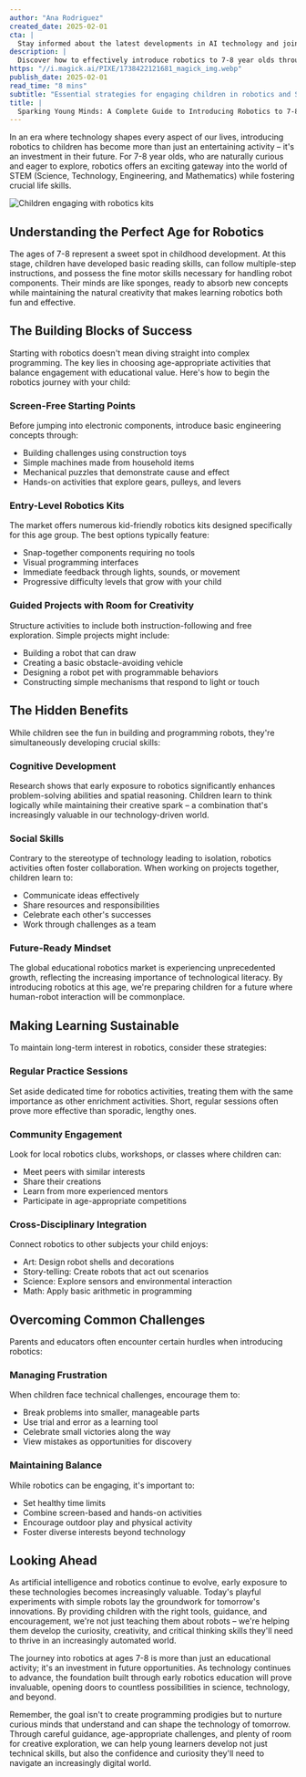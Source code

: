 ```yaml
---
author: "Ana Rodriguez"
created_date: 2025-02-01
cta: |
  Stay informed about the latest developments in AI technology and join our growing community of tech enthusiasts!
description: |
  Discover how to effectively introduce robotics to 7-8 year olds through age-appropriate activities, structured learning, and creative exploration. Learn about the cognitive benefits, social skills development, and future opportunities that early robotics education can provide for young minds.
https: "//i.magick.ai/PIXE/1738422121681_magick_img.webp"
publish_date: 2025-02-01
read_time: "8 mins"
subtitle: "Essential strategies for engaging children in robotics and STEM learning"
title: |
  Sparking Young Minds: A Complete Guide to Introducing Robotics to 7-8 Year Olds
---
```


In an era where technology shapes every aspect of our lives, introducing robotics to children has become more than just an entertaining activity – it's an investment in their future. For 7-8 year olds, who are naturally curious and eager to explore, robotics offers an exciting gateway into the world of STEM (Science, Technology, Engineering, and Mathematics) while fostering crucial life skills.

![Children engaging with robotics kits](https://i.magick.ai/PIXE/1738422121684_magick_img.webp)

## Understanding the Perfect Age for Robotics

The ages of 7-8 represent a sweet spot in childhood development. At this stage, children have developed basic reading skills, can follow multiple-step instructions, and possess the fine motor skills necessary for handling robot components. Their minds are like sponges, ready to absorb new concepts while maintaining the natural creativity that makes learning robotics both fun and effective.

## The Building Blocks of Success

Starting with robotics doesn't mean diving straight into complex programming. The key lies in choosing age-appropriate activities that balance engagement with educational value. Here's how to begin the robotics journey with your child:

### Screen-Free Starting Points

Before jumping into electronic components, introduce basic engineering concepts through:
- Building challenges using construction toys
- Simple machines made from household items
- Mechanical puzzles that demonstrate cause and effect
- Hands-on activities that explore gears, pulleys, and levers

### Entry-Level Robotics Kits

The market offers numerous kid-friendly robotics kits designed specifically for this age group. The best options typically feature:
- Snap-together components requiring no tools
- Visual programming interfaces
- Immediate feedback through lights, sounds, or movement
- Progressive difficulty levels that grow with your child

### Guided Projects with Room for Creativity

Structure activities to include both instruction-following and free exploration. Simple projects might include:
- Building a robot that can draw
- Creating a basic obstacle-avoiding vehicle
- Designing a robot pet with programmable behaviors
- Constructing simple mechanisms that respond to light or touch

## The Hidden Benefits

While children see the fun in building and programming robots, they're simultaneously developing crucial skills:

### Cognitive Development

Research shows that early exposure to robotics significantly enhances problem-solving abilities and spatial reasoning. Children learn to think logically while maintaining their creative spark – a combination that's increasingly valuable in our technology-driven world.

### Social Skills

Contrary to the stereotype of technology leading to isolation, robotics activities often foster collaboration. When working on projects together, children learn to:
- Communicate ideas effectively
- Share resources and responsibilities
- Celebrate each other's successes
- Work through challenges as a team

### Future-Ready Mindset

The global educational robotics market is experiencing unprecedented growth, reflecting the increasing importance of technological literacy. By introducing robotics at this age, we're preparing children for a future where human-robot interaction will be commonplace.

## Making Learning Sustainable

To maintain long-term interest in robotics, consider these strategies:

### Regular Practice Sessions

Set aside dedicated time for robotics activities, treating them with the same importance as other enrichment activities. Short, regular sessions often prove more effective than sporadic, lengthy ones.

### Community Engagement

Look for local robotics clubs, workshops, or classes where children can:
- Meet peers with similar interests
- Share their creations
- Learn from more experienced mentors
- Participate in age-appropriate competitions

### Cross-Disciplinary Integration

Connect robotics to other subjects your child enjoys:
- Art: Design robot shells and decorations
- Story-telling: Create robots that act out scenarios
- Science: Explore sensors and environmental interaction
- Math: Apply basic arithmetic in programming

## Overcoming Common Challenges

Parents and educators often encounter certain hurdles when introducing robotics:

### Managing Frustration

When children face technical challenges, encourage them to:
- Break problems into smaller, manageable parts
- Use trial and error as a learning tool
- Celebrate small victories along the way
- View mistakes as opportunities for discovery

### Maintaining Balance

While robotics can be engaging, it's important to:
- Set healthy time limits
- Combine screen-based and hands-on activities
- Encourage outdoor play and physical activity
- Foster diverse interests beyond technology

## Looking Ahead

As artificial intelligence and robotics continue to evolve, early exposure to these technologies becomes increasingly valuable. Today's playful experiments with simple robots lay the groundwork for tomorrow's innovations. By providing children with the right tools, guidance, and encouragement, we're not just teaching them about robots – we're helping them develop the curiosity, creativity, and critical thinking skills they'll need to thrive in an increasingly automated world.

The journey into robotics at ages 7-8 is more than just an educational activity; it's an investment in future opportunities. As technology continues to advance, the foundation built through early robotics education will prove invaluable, opening doors to countless possibilities in science, technology, and beyond.

Remember, the goal isn't to create programming prodigies but to nurture curious minds that understand and can shape the technology of tomorrow. Through careful guidance, age-appropriate challenges, and plenty of room for creative exploration, we can help young learners develop not just technical skills, but also the confidence and curiosity they'll need to navigate an increasingly digital world.